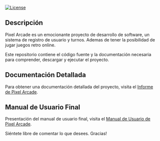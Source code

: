 [![License](https://img.shields.io/badge/license-MIT-blue.svg)](https://opensource.org/licenses/MIT)

## Descripción

Pixel Arcade es un emocionante proyecto de desarrollo de software, un sistema de registro de usuario y turnos. Ademas de tener la posibilidad de jugar juegos retro online.

Este repositorio contiene el código fuente y la documentación necesaria para comprender, descargar y ejecutar el proyecto.

## Documentación Detallada

Para obtener una documentación detallada del proyecto, visita el [Informe de Pixel Arcade](https://docs.google.com/document/d/1PMzYSpLcjtN7fy9kQ1bZwXiEuCQWZYszcN49b00NCMk/edit?usp=sharing). 

## Manual de Usuario Final

Presentación del manual de usuario final, visita el [Manual de Usuario de Pixel Arcade](https://docs.google.com/document/d/1_Jb_JI4Jj-_6FTXbl5p5uq3rnNJLXApw7Fv-oP0p0Qc/edit?usp=sharing). 

Siéntete libre de comentar lo que desees. Gracias!
